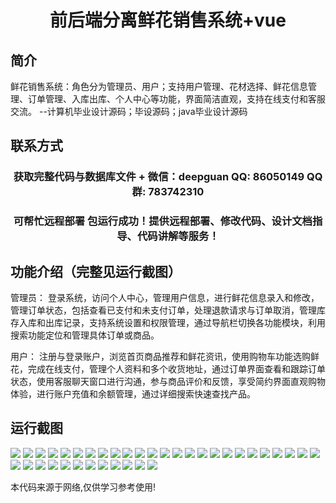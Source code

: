 <p><h1 align="center">前后端分离鲜花销售系统+vue</h1></p>

## 简介
鲜花销售系统：角色分为管理员、用户；支持用户管理、花材选择、鲜花信息管理、订单管理、入库出库、个人中心等功能，界面简洁直观，支持在线支付和客服交流。    --计算机毕业设计源码；毕设源码；java毕业设计源码


## 联系方式
<p><h3 align="center">获取完整代码与数据库文件 + 微信：deepguan QQ: 86050149 QQ群: 783742310</h3></p>
<p><h3 align="center">可帮忙远程部署 包运行成功！提供远程部署、修改代码、设计文档指导、代码讲解等服务！</h3></p>

## 功能介绍（完整见运行截图）
管理员： 登录系统，访问个人中心，管理用户信息，进行鲜花信息录入和修改，管理订单状态，包括查看已支付和未支付订单，处理退款请求与订单取消，管理库存入库和出库记录，支持系统设置和权限管理，通过导航栏切换各功能模块，利用搜索功能定位和管理具体订单或商品。

用户： 注册与登录账户，浏览首页商品推荐和鲜花资讯，使用购物车功能选购鲜花，完成在线支付，管理个人资料和多个收货地址，通过订单界面查看和跟踪订单状态，使用客服聊天窗口进行沟通，参与商品评价和反馈，享受简约界面直观购物体验，进行账户充值和余额管理，通过详细搜索快速查找产品。


## 运行截图
![](img/001.jpg)
![](img/002.jpg)
![](img/003.jpg)
![](img/004.jpg)
![](img/005.jpg)
![](img/006.jpg)
![](img/007.jpg)
![](img/008.jpg)
![](img/009.jpg)
![](img/010.jpg)
![](img/011.jpg)
![](img/012.jpg)
![](img/013.jpg)
![](img/014.jpg)
![](img/015.jpg)
![](img/016.jpg)
![](img/017.jpg)
![](img/018.jpg)
![](img/019.jpg)
![](img/020.jpg)
![](img/021.jpg)
![](img/022.jpg)
![](img/023.jpg)
![](img/024.jpg)
![](img/025.jpg)
![](img/026.jpg)
![](img/027.jpg)
![](img/028.jpg)
![](img/029.jpg)
![](img/030.jpg)
![](img/031.jpg)
![](img/032.jpg)
![](img/033.jpg)
![](img/034.jpg)
![](img/035.jpg)
![](img/036.jpg)
![](img/037.jpg)

<p>本代码来源于网络,仅供学习参考使用!</p>

